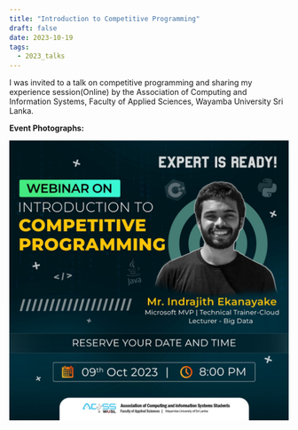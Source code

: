 ```yaml
---
title: "Introduction to Competitive Programming"
draft: false
date: 2023-10-19
tags:
  - 2023_talks
---
```


I was invited to a talk on competitive programming and sharing my experience session(Online) by the Association of Computing and Information Systems, Faculty of Applied Sciences, Wayamba University Sri Lanka.

**Event Photographs:**
<p>
  <img src="../../images/2023-introduction-to-competitive-programming.jpeg" alt="Wayamba University Session"/>
</p>